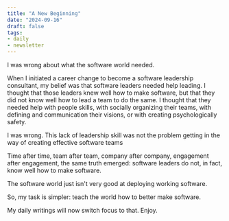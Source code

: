 ```yaml
---
title: "A New Beginning"
date: "2024-09-16"
draft: false
tags:
- daily
- newsletter
---
```


I was wrong about what the software world needed.

When I initiated a career change to become a software leadership consultant, my
belief was that software leaders needed help leading. I thought that those
leaders knew well how to make software, but that they did not know well how to
lead a team to do the same. I thought that they needed help with people skills,
with socially organizing their teams, with defining and communication their
visions, or with creating psychologically safety.

I was wrong. This lack of leadership skill was not the problem getting in the
way of creating effective software teams

Time after time, team after team, company after company, engagement after
engagement, the same truth emerged: software leaders do not, in fact, know well
how to make software.

The software world just isn't very good at deploying working software.

So, my task is simpler: teach the world how to better make software.

My daily writings will now switch focus to that. Enjoy.
